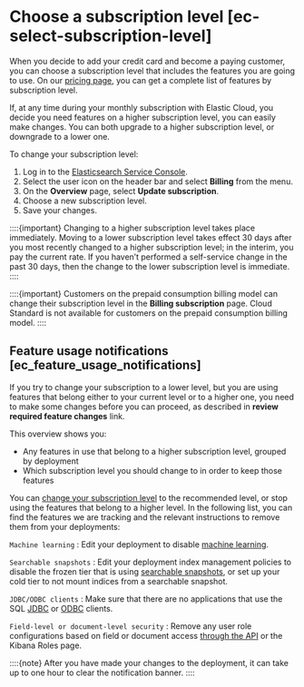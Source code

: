 # Choose a subscription level [ec-select-subscription-level]

When you decide to add your credit card and become a paying customer, you can choose a subscription level that includes the features you are going to use. On our [pricing page](https://www.elastic.co/cloud/elasticsearch-service/pricing), you can get a complete list of features by subscription level.

If, at any time during your monthly subscription with Elastic Cloud, you decide you need features on a higher subscription level, you can easily make changes. You can both upgrade to a higher subscription level, or downgrade to a lower one.

To change your subscription level:

1. Log in to the [Elasticsearch Service Console](https://cloud.elastic.co?page=docs&placement=docs-body).
2. Select the user icon on the header bar and select **Billing** from the menu.
3. On the **Overview** page, select **Update subscription**.
4. Choose a new subscription level.
5. Save your changes.

::::{important}
Changing to a higher subscription level takes place immediately. Moving to a lower subscription level takes effect 30 days after you most recently changed to a higher subscription level; in the interim, you pay the current rate. If you haven’t performed a self-service change in the past 30 days, then the change to the lower subscription level is immediate.
::::


::::{important}
Customers on the prepaid consumption billing model can change their subscription level in the **Billing subscription** page. Cloud Standard is not available for customers on the prepaid consumption billing model.
::::



## Feature usage notifications [ec_feature_usage_notifications]

If you try to change your subscription to a lower level, but you are using features that belong either to your current level or to a higher one, you need to make some changes before you can proceed, as described in **review required feature changes** link.

This overview shows you:

* Any features in use that belong to a higher subscription level, grouped by deployment
* Which subscription level you should change to in order to keep those features

You can [change your subscription level](../../../deploy-manage/cloud-organization/billing/manage-subscription.md) to the recommended level, or stop using the features that belong to a higher level. In the following list, you can find the features we are tracking and the relevant instructions to remove them from your deployments:

`Machine learning`
:   Edit your deployment to disable [machine learning](https://www.elastic.co/guide/en/machine-learning/current/ml-ad-overview.html).

`Searchable snapshots`
:   Edit your deployment index management policies to disable the frozen tier that is using [searchable snapshots](../../../deploy-manage/tools/snapshot-and-restore/searchable-snapshots.md), or set up your cold tier to not mount indices from a searchable snapshot.

`JDBC/ODBC clients`
:   Make sure that there are no applications that use the SQL [JDBC](https://www.elastic.co/guide/en/elasticsearch/reference/current/sql-jdbc.html) or [ODBC](https://www.elastic.co/guide/en/elasticsearch/reference/current/sql-odbc.html) clients.

`Field-level or document-level security`
:   Remove any user role configurations based on field or document access [through the API](https://www.elastic.co/guide/en/elasticsearch/reference/current/field-and-document-access-control.html) or the Kibana Roles page.

::::{note}
After you have made your changes to the deployment, it can take up to one hour to clear the notification banner.
::::


